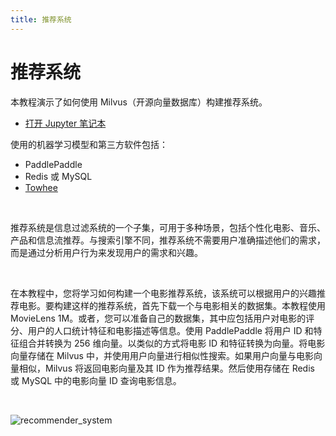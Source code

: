```yaml
---
title: 推荐系统
---
```

# 推荐系统

本教程演示了如何使用 Milvus（开源向量数据库）构建推荐系统。
- [打开 Jupyter 笔记本](https://github.com/milvus-io/bootcamp/blob/master/solutions/nlp/recommender_system/recommender_system.ipynb)

使用的机器学习模型和第三方软件包括：
- PaddlePaddle
- Redis 或 MySQL
- [Towhee](https://towhee.io/)

</br>

推荐系统是信息过滤系统的一个子集，可用于多种场景，包括个性化电影、音乐、产品和信息流推荐。与搜索引擎不同，推荐系统不需要用户准确描述他们的需求，而是通过分析用户行为来发现用户的需求和兴趣。

</br>

在本教程中，您将学习如何构建一个电影推荐系统，该系统可以根据用户的兴趣推荐电影。要构建这样的推荐系统，首先下载一个与电影相关的数据集。本教程使用 MovieLens 1M。或者，您可以准备自己的数据集，其中应包括用户对电影的评分、用户的人口统计特征和电影描述等信息。使用 PaddlePaddle 将用户 ID 和特征组合并转换为 256 维向量。以类似的方式将电影 ID 和特征转换为向量。将电影向量存储在 Milvus 中，并使用用户向量进行相似性搜索。如果用户向量与电影向量相似，Milvus 将返回电影向量及其 ID 作为推荐结果。然后使用存储在 Redis 或 MySQL 中的电影向量 ID 查询电影信息。

</br>

![recommender_system](/recommendation_system.png "推荐系统的流程图。")